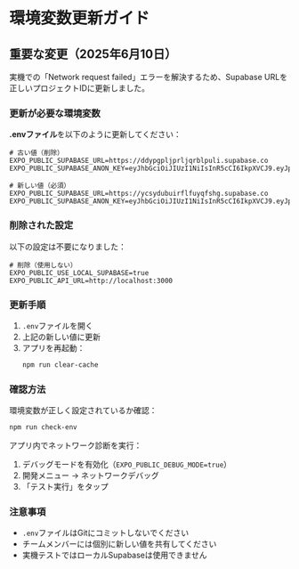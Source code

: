 # 環境変数更新ガイド

## 重要な変更（2025年6月10日）

実機での「Network request failed」エラーを解決するため、Supabase URLを正しいプロジェクトIDに更新しました。

### 更新が必要な環境変数

**.envファイル**を以下のように更新してください：

```env
# 古い値（削除）
EXPO_PUBLIC_SUPABASE_URL=https://ddypgpljprljqrblpuli.supabase.co
EXPO_PUBLIC_SUPABASE_ANON_KEY=eyJhbGciOiJIUzI1NiIsInR5cCI6IkpXVCJ9.eyJpc3MiOiJzdXBhYmFzZSIsInJlZiI6ImRkeXBncGxqcHJsanFyYmxwdWxpIiwicm9sZSI6ImFub24iLCJpYXQiOjE3NDcxMDMwOTcsImV4cCI6MjA2MjY3OTA5N30.u4310NL9FYdxcMSrGxEzEXP0M5y5pDuG3_mz7IRAhMU

# 新しい値（必須）
EXPO_PUBLIC_SUPABASE_URL=https://ycsydubuirflfuyqfshg.supabase.co
EXPO_PUBLIC_SUPABASE_ANON_KEY=eyJhbGciOiJIUzI1NiIsInR5cCI6IkpXVCJ9.eyJpc3MiOiJzdXBhYmFzZSIsInJlZiI6Inljc3lkdWJ1aXJmbGZ1eXFmc2hnIiwicm9sZSI6ImFub24iLCJpYXQiOjE3MzU1MzM0NDAsImV4cCI6MjA1MTEwOTQ0MH0.Zs8Jq4A8dyiHgdTEQqT8SkgdQGqr3CEzABXULV4vNFs
```

### 削除された設定

以下の設定は不要になりました：

```env
# 削除（使用しない）
EXPO_PUBLIC_USE_LOCAL_SUPABASE=true
EXPO_PUBLIC_API_URL=http://localhost:3000
```

### 更新手順

1. `.env`ファイルを開く
2. 上記の新しい値に更新
3. アプリを再起動：
   ```bash
   npm run clear-cache
   ```

### 確認方法

環境変数が正しく設定されているか確認：

```bash
npm run check-env
```

アプリ内でネットワーク診断を実行：
1. デバッグモードを有効化（`EXPO_PUBLIC_DEBUG_MODE=true`）
2. 開発メニュー → ネットワークデバッグ
3. 「テスト実行」をタップ

### 注意事項

- `.env`ファイルはGitにコミットしないでください
- チームメンバーには個別に新しい値を共有してください
- 実機テストではローカルSupabaseは使用できません
